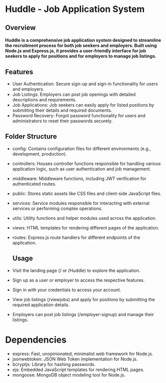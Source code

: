 # Huddle - Job Application System
## Overview
####  Huddle is a comprehensive job application system designed to streamline the recruitment process for both job seekers and employers. Built using Node.js and Express.js, it provides a user-friendly interface for job seekers to apply for positions and for employers to manage job listings.

## Features
- User Authentication: Secure sign-up and sign-in functionality for users and employers.
- Job Listings: Employers can post job openings with detailed descriptions and requirements.
- Job Applications: Job seekers can easily apply for listed positions by submitting their details and required documents.
- Password Recovery: Forgot password functionality for users and administrators to reset their passwords securely.

## Folder Structure
- config: Contains configuration files for different environments (e.g., development, production).
- controllers: Houses controller functions responsible for handling various application logic, such as user authentication and job management.
- middleware: Middleware functions, including JWT verification for authenticated routes.
- public: Stores static assets like CSS files and client-side JavaScript files.
- services: Service modules responsible for interacting with external services or performing complex operations.
- utils: Utility functions and helper modules used across the application.
- views: HTML templates for rendering different pages of the application.
- routes: Express.js route handlers for different endpoints of the application.

  ## Usage
- Visit the landing page (/ or /Huddle) to explore the application.
- Sign up as a user or employer to access the respective features.
- Sign in with your credentials to access your account.
- View job listings (/viewjobs) and apply for positions by submitting the required application details.
- Employers can post job listings (/employer-signup) and manage their listings.
# Dependencies
- express: Fast, unopinionated, minimalist web framework for Node.js.
- jsonwebtoken: JSON Web Token implementation for Node.js.
- bcryptjs: Library for hashing passwords.
- ejs: Embedded JavaScript templates for rendering HTML pages.
- mongoose: MongoDB object modeling tool for Node.js.